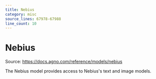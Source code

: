 ```yaml
---
title: Nebius
category: misc
source_lines: 67978-67988
line_count: 10
---
```


# Nebius
Source: https://docs.agno.com/reference/models/nebius



The Nebius model provides access to Nebius's text and image models.

<Snippet file="model-nebius-params.mdx" />


